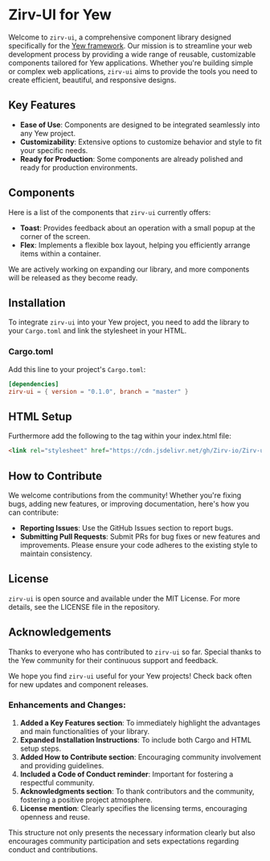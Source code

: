 # Zirv-UI for Yew

Welcome to `zirv-ui`, a comprehensive component library designed specifically for the [Yew framework](https://yew.rs/). Our mission is to streamline your web development process by providing a wide range of reusable, customizable components tailored for Yew applications. Whether you're building simple or complex web applications, `zirv-ui` aims to provide the tools you need to create efficient, beautiful, and responsive designs. 

## Key Features

- **Ease of Use**: Components are designed to be integrated seamlessly into any Yew project.
- **Customizability**: Extensive options to customize behavior and style to fit your specific needs.
- **Ready for Production**: Some components are already polished and ready for production environments.

## Components

Here is a list of the components that `zirv-ui` currently offers:

- **Toast**: Provides feedback about an operation with a small popup at the corner of the screen.
- **Flex**: Implements a flexible box layout, helping you efficiently arrange items within a container.

We are actively working on expanding our library, and more components will be released as they become ready.

## Installation

To integrate `zirv-ui` into your Yew project, you need to add the library to your `Cargo.toml` and link the stylesheet in your HTML.

### Cargo.toml

Add this line to your project's `Cargo.toml`:

```toml
[dependencies]
zirv-ui = { version = "0.1.0", branch = "master" }
```

## HTML Setup
Furthermore add the following to the <head> tag within your index.html file:
```html
<link rel="stylesheet" href="https://cdn.jsdelivr.net/gh/Zirv-io/Zirv-ui@main/style/dist/main.css"> 
```

## How to Contribute
We welcome contributions from the community! Whether you're fixing bugs, adding new features, or improving documentation, here's how you can contribute:
- **Reporting Issues**: Use the GitHub Issues section to report bugs.
- **Submitting Pull Requests**: Submit PRs for bug fixes or new features and improvements. Please ensure your code adheres to the existing style to maintain consistency.

## License
`zirv-ui` is open source and available under the MIT License. For more details, see the LICENSE file in the repository.

## Acknowledgements
Thanks to everyone who has contributed to `zirv-ui` so far. Special thanks to the Yew community for their continuous support and feedback.

We hope you find `zirv-ui` useful for your Yew projects! Check back often for new updates and component releases.


### Enhancements and Changes:
1. **Added a Key Features section**: To immediately highlight the advantages and main functionalities of your library.
2. **Expanded Installation Instructions**: To include both Cargo and HTML setup steps.
3. **Added How to Contribute section**: Encouraging community involvement and providing guidelines.
4. **Included a Code of Conduct reminder**: Important for fostering a respectful community.
5. **Acknowledgments section**: To thank contributors and the community, fostering a positive project atmosphere.
6. **License mention**: Clearly specifies the licensing terms, encouraging openness and reuse.

This structure not only presents the necessary information clearly but also encourages community participation and sets expectations regarding conduct and contributions.
